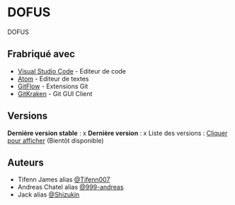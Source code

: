 # DOFUS
DOFUS

## Frabriqué avec

- [Visual Studio Code](https://code.visualstudio.com/) - Editeur de code
- [Atom](https://atom.io/) - Editeur de textes
- [GitFlow](https://github.com/nvie/gitflow) - Extensions Git
- [GitKraken](https://www.gitkraken.com/) - Git GUI Client

## Versions
**Dernière version stable** : x **Dernière version** : x Liste des versions : [Cliquer pour afficher](https://github.com/lasource2020/GameOfLife/tags) (Bientôt disponible)
## Auteurs

- Tifenn James alias [@Tifenn007](https://github.com/Tifenn007)
- Andreas Chatel alias [@999-andreas](https://github.com/999-andreas)
- Jack alias [@Shizukin](https://github.com/Shizukin)

